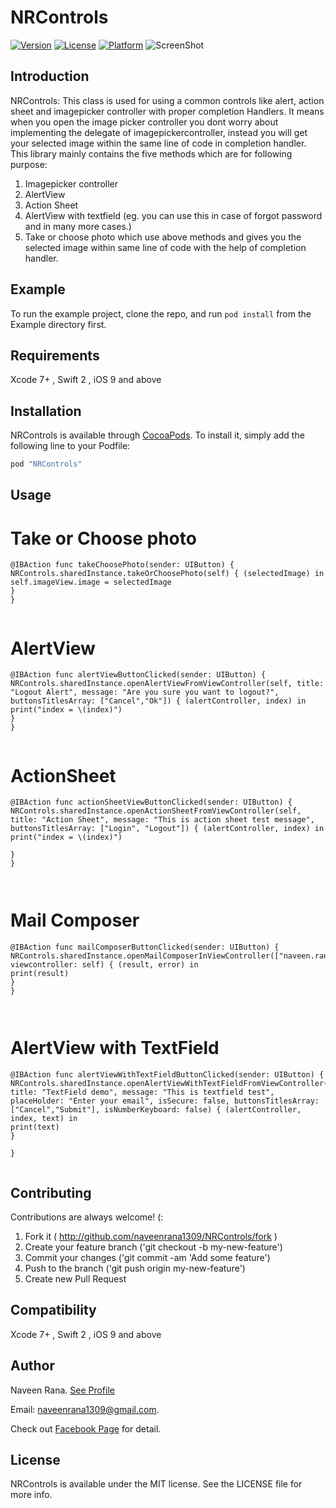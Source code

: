 

# NRControls

[![Version](https://img.shields.io/cocoapods/v/NRControls.svg?style=flat)](http://cocoapods.org/pods/NRControls)
[![License](https://img.shields.io/cocoapods/l/NRControls.svg?style=flat)](http://cocoapods.org/pods/NRControls)
[![Platform](https://img.shields.io/cocoapods/p/NRControls.svg?style=flat)](http://cocoapods.org/pods/NRControls)
![ScreenShot](https://cdn.rawgit.com/naveenrana1309/NRControls/master/Example/sample.png "Screeshot")

## Introduction

NRControls: This class is used for using a common controls like alert, action sheet and imagepicker controller with proper completion Handlers. It means when you open the image picker controller you dont worry about implementing the delegate of imagepickercontroller, instead you will get your selected image within the same line of code in completion handler. This library mainly contains the five methods which are for following purpose:
1) Imagepicker controller
2) AlertView
3) Action Sheet
4) AlertView with textfield (eg. you can use this in case of forgot password and in many more cases.)
5) Take or choose photo which use above methods and gives you the selected image within same line of code with the help of completion handler.

## Example

To run the example project, clone the repo, and run `pod install` from the Example directory first.

## Requirements
Xcode 7+ , Swift 2 , iOS 9 and above

## Installation

NRControls is available through [CocoaPods](http://cocoapods.org). To install
it, simply add the following line to your Podfile:

```ruby
pod "NRControls"
```

## Usage
# Take or Choose photo

```
@IBAction func takeChoosePhoto(sender: UIButton) {
NRControls.sharedInstance.takeOrChoosePhoto(self) { (selectedImage) in
self.imageView.image = selectedImage
}
}


```
# AlertView

```
@IBAction func alertViewButtonClicked(sender: UIButton) {
NRControls.sharedInstance.openAlertViewFromViewController(self, title: "Logout Alert", message: "Are you sure you want to logout?", buttonsTitlesArray: ["Cancel","Ok"]) { (alertController, index) in
print("index = \(index)")
}
}


```
# ActionSheet
```
@IBAction func actionSheetViewButtonClicked(sender: UIButton) {
NRControls.sharedInstance.openActionSheetFromViewController(self, title: "Action Sheet", message: "This is action sheet test message", buttonsTitlesArray: ["Login", "Logout"]) { (alertController, index) in
print("index = \(index)")

}
}



```
# Mail Composer
```
@IBAction func mailComposerButtonClicked(sender: UIButton) {
NRControls.sharedInstance.openMailComposerInViewController(["naveen.rana@appster.in"], viewcontroller: self) { (result, error) in
print(result)
}
}



```
# AlertView with TextField
```
@IBAction func alertViewWithTextFieldButtonClicked(sender: UIButton) {
NRControls.sharedInstance.openAlertViewWithTextFieldFromViewController(self, title: "TextField demo", message: "This is textfield test", placeHolder: "Enter your email", isSecure: false, buttonsTitlesArray: ["Cancel","Submit"], isNumberKeyboard: false) { (alertController, index, text) in
print(text)
}

}


```


## Contributing

Contributions are always welcome! (:

1. Fork it ( http://github.com/naveenrana1309/NRControls/fork )
2. Create your feature branch ('git checkout -b my-new-feature')
3. Commit your changes ('git commit -am 'Add some feature')
4. Push to the branch ('git push origin my-new-feature')
5. Create new Pull Request

## Compatibility

Xcode 7+ , Swift 2 , iOS 9 and above

## Author

Naveen Rana. [See Profile](https://www.linkedin.com/in/naveen-rana-9a371a40)

Email: 
naveenrana1309@gmail.com. 

Check out [Facebook Page](https://www.facebook.com/iOSByHeart/) for detail.

## License

NRControls is available under the MIT license. See the LICENSE file for more info.
